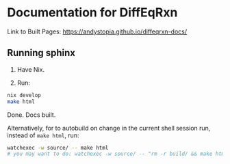 # Documentation for DiffEqRxn


Link to Built Pages: https://andystopia.github.io/diffeqrxn-docs/


## Running sphinx

1. Have Nix.

2. Run: 

```bash
nix develop
make html
```

Done. Docs built.

Alternatively, for to autobuild on change in 
the current shell session run, instead of `make html`,
run: 

```bash
watchexec -w source/ -- make html
# you may want to do: watchexec -w source/ -- "rm -r build/ && make html'
```



